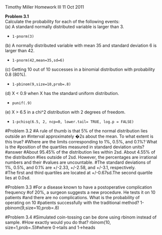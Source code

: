 Timothy Miller
Homework III
11 Oct 2011

**Problem 3.1**  
Calculate the probability for each of the following events:  
(a) A standard normally distributed variable is larger than 3.
- ```1-pnorm(3)```

(b) A normally distributed variable with mean 35 and standard deviation 6 is larger than 42.
- ```1-pnorm(42,mean=35,sd=6)```
 
(c) Getting 10 out of 10 successes in a binomial distribution with probability 0.8 (80%).
- ```1-pbinom(9,size=10,prob=.8)```

(d) X < 0.9 when X has the standard uniform distribution.
- ```punif(.9)```

(e) X > 6.5 in a chi^2 distribution with 2 degrees of freedom.
- ```1-pchisq(6.5, 2, ncp=0, lower.tail= TRUE, log.p = FALSE)```

#Problem 3.2
#A rule of thumb is that 5% of the normal distribution lies outside an
#interval approximately �2s about the mean. To what extent is this true?
#Where are the limits corresponding to 1%, 0.5%, and 0.1%? What is the
#position of the quartiles measured in standard deviation units?
#answer
#About 95.45% of the distribution lies within 2sd. About 4.55% of the distribution 
#lies outside of 2sd. However, the percentages are irrational numbers and their 
#values are uncountable.
#The standard deviations of 1%, 0.5%, and 0.1% are +/-2.33, +/-2.58, and +/-3.1, respectively.  
#The first and third quartiles are located at +/-0.67sd.The second quartile lies at 0.0sd. 

#Problem 3.3 
#For a disease known to have a postoperative complication frequency
#of 20%, a surgeon suggests a new procedure. He tests it on 10 patients
#and there are no complications. What is the probability of operating on 10
#patients successfully with the traditional method?
1-pbinom(9,size=10,prob=.8)

#Problem 3.4
#Simulated coin-tossing can be done using rbinom instead of sample.
#How exactly would you do that?
rbinom(10, size=1,prob=.5)#where 0->tails and 1->heads
